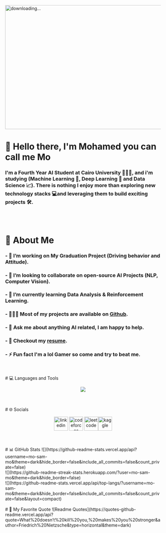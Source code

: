 <img align="center" alt=" downloading..." src="https://i.pinimg.com/originals/3c/84/cd/3c84cdb1e180a46031edaed16e042beb.gif" width="1000" height="400" />

# 👋 Hello there, I'm Mohamed you can call me Mo
### I'm a Fourth Year AI Student at Cairo University 🧑🏻‍🎓, and i'm studying (Machine Learning 🤖, Deep Learning 🧠 and Data Science 📈). There is nothing I enjoy more than exploring new technology stacks 💻and leveraging them to build exciting projects 🛠️.
<br/>
<br/>

# 💫 About Me
### - 🔭 I’m working on My Graduation Project (Driving behavior and Attitude).
### - 👯 I’m looking to collaborate on open-source AI Projects (NLP, Computer Vision).
### - 🌱 I’m currently learning Data Analysis & Reinforcement Learning.
### - 👩🏻‍💻 Most of my projects are available on [Github](https://github.com/organizations/AI-Code-Buddies).
### - 💬 Ask me about anything AI related, I am happy to help.
### - 📝 Checkout my [resume](https://drive.google.com/file/d/1qf2qmLTmUDSf0Ndkjdd8NlI0QkJ7syVi/view?usp=sharing).
### - ⚡ Fun fact I'm a lol Gamer so come and try to beat me.
<br/>
<br/>
# 💻 Languages and Tools
<p align="center">
    <img src="https://skillicons.dev/icons?i=py,tensorflow,pytorch,matlab,mysql,php,laravel,cpp,java,git&perline=5" />
</p>
<br/>
<br/>
# 🌐 Socials
<p align="center">
  <a href="https://www.linkedin.com/in/mo-sam-mo/"><img src="https://cdn.jsdelivr.net/gh/devicons/devicon/icons/linkedin/linkedin-original.svg" alt="linkedin" width="45" height="45"/></a> <a href="https://codeforces.com/profile/Xx_MOHAMED_xX"><img src="https://art.npanuhin.me/SVG/Codeforces/Codeforces.colored.svg" alt="codeforces" width="45" height="45" padding="" /></a> <a href="https://leetcode.com/Xx_Mohamed_xX/"><img src="https://cdn.iconscout.com/icon/free/png-512/leetcode-3521542-2944960.png?f=avif&w=256" alt="leetcode" width="45" height="45"/></a><a href="https://www.kaggle.com/mohamedsammer"><img src="https://www.vectorlogo.zone/logos/kaggle/kaggle-icon.svg" alt="kaggle" width="45" height="45"/></a> 
</p>
<br/>
<br/>
# 📊 GitHub Stats
![](https://github-readme-stats.vercel.app/api?username=mo-sam-mo&theme=dark&hide_border=false&include_all_commits=false&count_private=false)<br/>
![](https://github-readme-streak-stats.herokuapp.com/?user=mo-sam-mo&theme=dark&hide_border=false)<br/>
![](https://github-readme-stats.vercel.app/api/top-langs/?username=mo-sam-mo&theme=dark&hide_border=false&include_all_commits=false&count_private=false&layout=compact)
<br/>
<br/>
# 💬 My Favorite Quote
![Readme Quotes](https://quotes-github-readme.vercel.app/api?quote=What%20doesn’t%20kill%20you,%20makes%20you%20stronger&author=Friedrich%20Nietzsche&type=horizontal&theme=dark)
